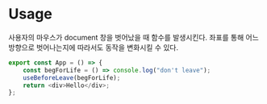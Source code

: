 # Usage
사용자의 마우스가 document 창을 벗어났을 때 함수를 발생시킨다. 좌표를 통해 어느 방향으로 벗어나는지에 따라서도 동작을 변화시킬 수 있다.

```javascript
export const App = () => {
    const begForLife = () => console.log("don't leave");
    useBeforeLeave(begForLife);
    return <div>Hello</div>;
};
```